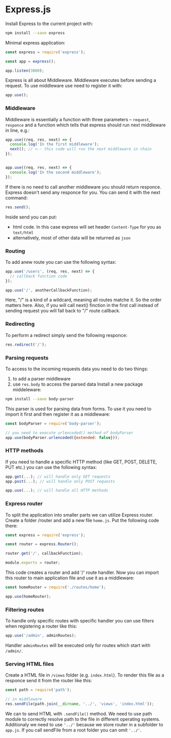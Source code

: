 # Express.js
Install Express to the current project with:
``` bash
npm install --save express
```
Minimal express application:
``` javascript
const express = require('express');

const app = express();

app.listen(3000);
```

Express is all about Middleware. Middleware executes before sending a request.
To use middleware use need to register it with:
``` javascript
app.use();
```
### Middleware
Middleware is essentially a function with three parameters – `request`, `responce` and a function which tells that express should run next middleware in line, e.g.:
``` javascript
app.use((req, res, next) => {
  console.log('In the first middleware');
  next(); // <-- this code will run the next middleware in chain
});


app.use((req, res, next) => {
  console.log('In the second middleware');
});
```
If there is no need to call another middleware you should return responce. Express doesn't send any responce for you. You can send it with the next command:
``` javascript
res.send();
```
Inside send you can put:
* html code. In this case express will set header `Content-Type` for you as `text/html`
* alternatively, most of other data will be returned as `json`

### Routing
To add anew route you can use the following syntax:
``` javascript
app.use('/users', (req, res, next) => {
  // callback function code
});

app.use('/', anotherCallbackFunction);
```
Here, "/" is a kind of a wildcard, meaning all routes matche it. So the order matters here. Also, if you will call next() finction in the first call instead of sending request you will fall back to "/" route callback.

### Redirecting
To perform a redirect simply send the following responce:
``` javascript
res.redirect('/');
```

### Parsing requests
To access to the incoming requests data you need to do two things:
1. to add a parser middleware
2. use `res.body` to access the parsed data
Install a new package middeleware:
``` bash
npm install --save body-parser
```
This parser is used for parsing data from forms. To use it you need to import it first and then register it as a middleware:
``` javascript
const bodyParser = require('body-parser');

// you need to execute urlencoded() method of bodyParser
app.use(bodyParser.urlencoded({extended: false}));
```
### HTTP methods
If you need to handle a specific HTTP method (like GET, POST, DELETE, PUT etc.) you can use the following syntax:
``` javascript
app.get(...); // will handle only GET requests
app.post(...); // will handle only POST requests

app.use(...); // will handle all HTTP methods
```

### Express router
To split the application into smaller parts we can utilize Express router.
Create a folder /router and add a new file `home.js`. Put the following code there:
``` javascript
const express = require('express');

const router = express.Router();

router.get('/', callbackFunction);

module.exports = router;
```
This code creates a router and add '/' route handler. Now you can import this router to main application file and use it as a middleware:
``` javascript
const homeRouter = require('./routes/home');

app.use(homeRouter);
```
### Filtering routes
To handle only specific routes with specific handler you can use filters when registering a router like this:
``` javascript
app.use('/admin', adminRoutes);
```
Handler `adminRoutes` will be executed only for routes which start with `/admin/`.

### Serving HTML files
Create a HTML file in `/views` folder (e.g. `index.html`). To render this file as a responce send it from the router like this:
``` javascript
const path = require('path');

// in middleware
res.sendFile(path.join(__dirname, '../', 'views', 'index.html'));
```
We can to send HTML with `.sendFile()` method. We need to use path module to correctly resolve path to the file in different operating systems. Additionaly we need to use `'../'` because we store router in a subfolder to `app.js`. If you call sendFile from a root folder you can omit `'../'`.






